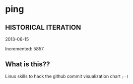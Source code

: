 # ping

## HISTORICAL ITERATION
2013-06-15

Incremented: 5857

## What is this?? 
Linux skills to hack the github commit visualization chart `;-)`
